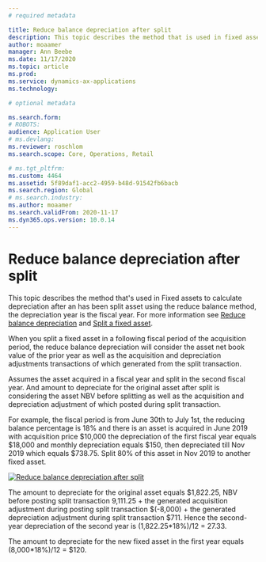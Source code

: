 ```yaml
---
# required metadata

title: Reduce balance depreciation after split
description: This topic describes the method that is used in fixed assets to calculate depreciation after splitting an asset using reduce balance method.
author: moaamer
manager: Ann Beebe
ms.date: 11/17/2020
ms.topic: article
ms.prod: 
ms.service: dynamics-ax-applications
ms.technology: 

# optional metadata

ms.search.form: 
# ROBOTS: 
audience: Application User
# ms.devlang: 
ms.reviewer: roschlom
ms.search.scope: Core, Operations, Retail

# ms.tgt_pltfrm: 
ms.custom: 4464
ms.assetid: 5f89daf1-acc2-4959-b48d-91542fb6bacb
ms.search.region: Global
# ms.search.industry: 
ms.author: moaamer
ms.search.validFrom: 2020-11-17
ms.dyn365.ops.version: 10.0.14
---
```




# Reduce balance depreciation after split

This topic describes the method that's used in Fixed assets to calculate depreciation after an has been split asset using the reduce balance method, the depreciation year is the fiscal year. For more information see [Reduce balance depreciation](reduce-balance-depreciation.md) and [Split a fixed asset](tasks/split-fixed-asset.md).

When you split a fixed asset in a following fiscal period of the acquisition
period, the reduce balance depreciation will consider the asset net book value
of the prior year as well as the acquisition and depreciation adjustments
transactions of which generated from the split transaction.

Assumes the asset acquired in a fiscal year and split in the second fiscal year.
And amount to depreciate for the original asset after split is considering the
asset NBV before splitting as well as the acquisition and depreciation
adjustment of which posted during split transaction.

For example, the fiscal period is from June 30th to July 1st, the reducing
balance percentage is 18% and there is an asset is acquired in June 2019 with
acquisition price \$10,000 the depreciation of the first fiscal year equals
\$18,000 and monthly depreciation equals \$150, then depreciated till Nov 2019
which equals \$738.75. Split 80% of this asset in Nov 2019 to another fixed
asset.

[![Reduce balance depreciation after split](./media/Reduce_balance_depreciation_after_split.png)](./media/Reduce_balance_depreciation_after_split.png)

The amount to depreciate for the original asset equals \$1,822.25, NBV before
posting split transaction 9,111.25 + the generated acquisition adjustment during
posting split transaction \$(-8,000) + the generated depreciation adjustment
during split transaction \$711. Hence the second-year depreciation of the second
year is (1,822.25\*18%)/12 = 27.33.

The amount to depreciate for the new fixed asset in the first year equals
(8,000\*18%)/12 = \$120.

